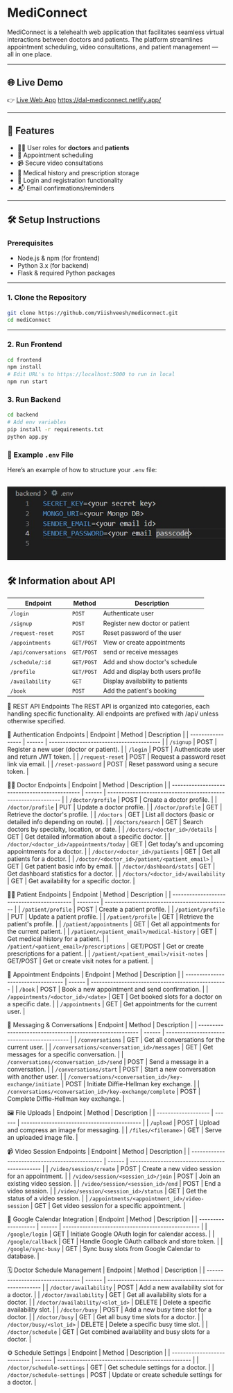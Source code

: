 # MediConnect

MediConnect is a telehealth web application that facilitates seamless virtual interactions between doctors and patients. The platform streamlines appointment scheduling, video consultations, and patient management — all in one place.

---

## 🌐 Live Demo

👉 [Live Web App](https://dal-mediconnect.netlify.app/) https://dal-mediconnect.netlify.app/


---

## 🚀 Features

- 👨‍⚕️ User roles for **doctors** and **patients**
- 📅 Appointment scheduling
- 📹 Secure video consultations
- 🧾 Medical history and prescription storage
- 🔐 Login and registration functionality
- 📬 Email confirmations/reminders

---

## 🛠️ Setup Instructions

### Prerequisites

- Node.js & npm (for frontend)
- Python 3.x (for backend)
- Flask & required Python packages

---

### 1. Clone the Repository

```bash
git clone https://github.com/Viishveesh/mediconnect.git
cd mediConnect
```

---

### 2. Run Frontend

```bash
cd frontend
npm install
# Edit URL's to https://localhost:5000 to run in local
npm run start
```

### 3. Run Backend

```bash
cd backend
# Add env variables
pip install -r requirements.txt
python app.py
```

### 🔐 Example `.env` File

Here’s an example of how to structure your `.env` file:

![.env Example](./env-image.jpg)
---

## 🛠️ Information about API

| Endpoint             | Method     | Description                        |
| -------------------- | ---------- | ---------------------------------- |
| `/login`             | `POST`     | Authenticate user                  |
| `/signup`            | `POST`     | Register new doctor or patient     |
| `/request-reset`     | `POST`     | Reset password of the user         |
| `/appointments`      | `GET/POST` | View or create appointments        |
| `/api/conversations` | `GET/POST` | send or receive messages           |
| `/schedule/:id`      | `GET/POST` | Add and show doctor's schedule     |
| `/profile`           | `GET/POST` | Add and display both users profile |
| `/availability`      | `GET`      | Display availability to patients   |
| `/book`              | `POST`     | Add the patient's booking          |



📡 REST API Endpoints
The REST API is organized into categories, each handling specific functionality. All endpoints are prefixed with /api/ unless otherwise specified.

🔐 Authentication Endpoints
| Endpoint          | Method | Description                              |
| ----------------- | ------ | ---------------------------------------- |
| `/signup`         | POST   | Register a new user (doctor or patient). |
| `/login`          | POST   | Authenticate user and return JWT token.  |
| `/request-reset`  | POST   | Request a password reset link via email. |
| `/reset-password` | POST   | Reset password using a secure token.     |


👨‍⚕️ Doctor Endpoints
| Endpoint                                      | Method | Description                                                   |
| --------------------------------------------- | ------ | ------------------------------------------------------------- |
| `/doctor/profile`                             | POST   | Create a doctor profile.                                      |
| `/doctor/profile`                             | PUT    | Update a doctor profile.                                      |
| `/doctor/profile`                             | GET    | Retrieve the doctor's profile.                                |
| `/doctors`                                    | GET    | List all doctors (basic or detailed info depending on route). |
| `/doctors/search`                             | GET    | Search doctors by specialty, location, or date.               |
| `/doctors/<doctor_id>/details`                | GET    | Get detailed information about a specific doctor.             |
| `/doctor/<doctor_id>/appointments/today`      | GET    | Get today's and upcoming appointments for a doctor.           |
| `/doctor/<doctor_id>/patients`                | GET    | Get all patients for a doctor.                                |
| `/doctor/<doctor_id>/patient/<patient_email>` | GET    | Get patient basic info by email.                              |
| `/doctor/dashboard/stats`                     | GET    | Get dashboard statistics for a doctor.                        |
| `/doctors/<doctor_id>/availability`           | GET    | Get availability for a specific doctor.                       |


🧑‍⚕️ Patient Endpoints
| Endpoint                                   | Method   | Description                                   |
| ------------------------------------------ | -------- | --------------------------------------------- |
| `/patient/profile`                         | POST     | Create a patient profile.                     |
| `/patient/profile`                         | PUT      | Update a patient profile.                     |
| `/patient/profile`                         | GET      | Retrieve the patient's profile.               |
| `/patient/appointments`                    | GET      | Get all appointments for the current patient. |
| `/patient/<patient_email>/medical-history` | GET      | Get medical history for a patient.            |
| `/patient/<patient_email>/prescriptions`   | GET/POST | Get or create prescriptions for a patient.    |
| `/patient/<patient_email>/visit-notes`     | GET/POST | Get or create visit notes for a patient.      |


📅 Appointment Endpoints
| Endpoint                           | Method | Description                                       |
| ---------------------------------- | ------ | ------------------------------------------------- |
| `/book`                            | POST   | Book a new appointment and send confirmation.     |
| `/appointments/<doctor_id>/<date>` | GET    | Get booked slots for a doctor on a specific date. |
| `/appointments`                    | GET    | Get appointments for the current user.            |


💬 Messaging & Conversations
| Endpoint                                                 | Method | Description                                 |
| -------------------------------------------------------- | ------ | ------------------------------------------- |
| `/conversations`                                         | GET    | Get all conversations for the current user. |
| `/conversations/<conversation_id>/messages`              | GET    | Get messages for a specific conversation.   |
| `/conversations/<conversation_id>/send`                  | POST   | Send a message in a conversation.           |
| `/conversations/start`                                   | POST   | Start a new conversation with another user. |
| `/conversations/<conversation_id>/key-exchange/initiate` | POST   | Initiate Diffie-Hellman key exchange.       |
| `/conversations/<conversation_id>/key-exchange/complete` | POST   | Complete Diffie-Hellman key exchange.       |


🖼️ File Uploads
| Endpoint            | Method | Description                                 |
| ------------------- | ------ | ------------------------------------------- |
| `/upload`           | POST   | Upload and compress an image for messaging. |
| `/files/<filename>` | GET    | Serve an uploaded image file.               |


📹 Video Session Endpoints
| Endpoint                                       | Method | Description                                    |
| ---------------------------------------------- | ------ | ---------------------------------------------- |
| `/video/session/create`                        | POST   | Create a new video session for an appointment. |
| `/video/session/<session_id>/join`             | POST   | Join an existing video session.                |
| `/video/session/<session_id>/end`              | POST   | End a video session.                           |
| `/video/session/<session_id>/status`           | GET    | Get the status of a video session.             |
| `/appointments/<appointment_id>/video-session` | GET    | Get video session for a specific appointment.  |


📆 Google Calendar Integration
| Endpoint            | Method | Description                                       |
| ------------------- | ------ | ------------------------------------------------- |
| `/google/login`     | GET    | Initiate Google OAuth login for calendar access.  |
| `/google/callback`  | GET    | Handle Google OAuth callback and store token.     |
| `/google/sync-busy` | GET    | Sync busy slots from Google Calendar to database. |


🗓️ Doctor Schedule Management
| Endpoint                         | Method | Description                                            |
| -------------------------------- | ------ | ------------------------------------------------------ |
| `/doctor/availability`           | POST   | Add a new availability slot for a doctor.              |
| `/doctor/availability`           | GET    | Get all availability slots for a doctor.               |
| `/doctor/availability/<slot_id>` | DELETE | Delete a specific availability slot.                   |
| `/doctor/busy`                   | POST   | Add a new busy time slot for a doctor.                 |
| `/doctor/busy`                   | GET    | Get all busy time slots for a doctor.                  |
| `/doctor/busy/<slot_id>`         | DELETE | Delete a specific busy time slot.                      |
| `/doctor/schedule`               | GET    | Get combined availability and busy slots for a doctor. |


⚙️ Schedule Settings
| Endpoint                    | Method | Description                                      |
| --------------------------- | ------ | ------------------------------------------------ |
| `/doctor/schedule-settings` | GET    | Get schedule settings for a doctor.              |
| `/doctor/schedule-settings` | POST   | Update or create schedule settings for a doctor. |




